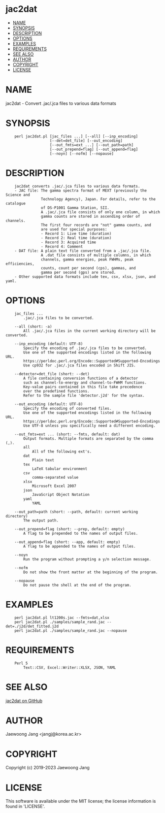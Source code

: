 # jac2dat

<?xml version="1.0" ?>
<!DOCTYPE html PUBLIC "-//W3C//DTD XHTML 1.0 Strict//EN" "http://www.w3.org/TR/xhtml1/DTD/xhtml1-strict.dtd">
<html xmlns="http://www.w3.org/1999/xhtml">
<head>
<meta http-equiv="content-type" content="text/html; charset=utf-8" />
<link rev="made" href="mailto:" />
</head>

<body>



<ul id="index">
  <li><a href="#NAME">NAME</a></li>
  <li><a href="#SYNOPSIS">SYNOPSIS</a></li>
  <li><a href="#DESCRIPTION">DESCRIPTION</a></li>
  <li><a href="#OPTIONS">OPTIONS</a></li>
  <li><a href="#EXAMPLES">EXAMPLES</a></li>
  <li><a href="#REQUIREMENTS">REQUIREMENTS</a></li>
  <li><a href="#SEE-ALSO">SEE ALSO</a></li>
  <li><a href="#AUTHOR">AUTHOR</a></li>
  <li><a href="#COPYRIGHT">COPYRIGHT</a></li>
  <li><a href="#LICENSE">LICENSE</a></li>
</ul>

<h1 id="NAME">NAME</h1>

<p>jac2dat - Convert .jac/.jca files to various data formats</p>

<h1 id="SYNOPSIS">SYNOPSIS</h1>

<pre><code>    perl jac2dat.pl [jac_files ...] [--all] [--inp_encoding]
                    [--det=det_file] [--out_encoding]
                    [--out_fmts=ext ...] [--out_path=path]
                    [--out_prepend=flag] [--out_append=flag]
                    [--noyn] [--nofm] [--nopause]</code></pre>

<h1 id="DESCRIPTION">DESCRIPTION</h1>

<pre><code>    jac2dat converts .jac/.jca files to various data formats.
    - JAC file: The gamma spectra format of MEXT (previously the Science and
                Technology Agency), Japan. For details, refer to the catalogue
                of DS-P1001 Gamma Station, SII.
                A .jac/.jca file consists of only one column, in which
                gamma counts are stored in ascending order of channels.
                The first four records are &quot;not&quot; gamma counts, and
                are used for special purposes:
                - Record 1: Live time (duration)
                - Record 2: Real time (duration)
                - Record 3: Acquired time
                - Record 4: Comment
    - DAT file: A plain text file converted from a .jac/.jca file.
                A .dat file consists of multiple columns, in which
                channels, gamma energies, peak FWHMs, peak efficiencies,
                counts, count per second (cps), gammas, and
                gamma per second (gps) are stored.
    - Other supported data formats include tex, csv, xlsx, json, and yaml.</code></pre>

<h1 id="OPTIONS">OPTIONS</h1>

<pre><code>    jac_files ...
        .jac/.jca files to be converted.

    --all (short: -a)
        All .jac/.jca files in the current working directory will be converted.

    --inp_encoding (default: UTF-8)
        Specify the encoding of .jac/.jca files to be converted.
        Use one of the supported encodings listed in the following URL.
        https://perldoc.perl.org/Encode::Supported#Supported-Encodings
        Use cp932 for .jac/.jca files encoded in Shift JIS.

    --detector=det_file (short: --det)
        A file containing conversion functions of a detector
        such as channel-to-energy and channel-to-FWHM functions.
        Key-value pairs contained in this file take precedence
        over the predefined functions.
        Refer to the sample file &#39;detector.j2d&#39; for the syntax.

    --out_encoding (default: UTF-8)
        Specify the encoding of converted files.
        Use one of the supported encodings listed in the following URL.
        https://perldoc.perl.org/Encode::Supported#Supported-Encodings
        Use UTF-8 unless you specifically need a different encoding.

    --out_fmts=ext ... (short: --fmts, default: dat)
        Output formats. Multiple formats are separated by the comma (,).
        all
            All of the following ext&#39;s.
        dat
            Plain text
        tex
            LaTeX tabular environment
        csv
            comma-separated value
        xlsx
            Microsoft Excel 2007
        json
            JavaScript Object Notation
        yaml
            YAML

    --out_path=path (short: --path, default: current working directory)
        The output path.

    --out_prepend=flag (short: --prep, default: empty)
        A flag to be prepended to the names of output files.

    --out_append=flag (short: --app, default: empty)
        A flag to be appended to the names of output files.

    --noyn
        Run the program without prompting a y/n selection message.

    --nofm
        Do not show the front matter at the beginning of the program.

    --nopause
        Do not pause the shell at the end of the program.</code></pre>

<h1 id="EXAMPLES">EXAMPLES</h1>

<pre><code>    perl jac2dat.pl lt1200s.jac --fmts=dat,xlsx
    perl jac2dat.pl ./samples/sample_rand.jac --det=./j2d/det_fitted.j2d
    perl jac2dat.pl ./samples/sample_rand.jac --nopause</code></pre>

<h1 id="REQUIREMENTS">REQUIREMENTS</h1>

<pre><code>    Perl 5
        Text::CSV, Excel::Writer::XLSX, JSON, YAML</code></pre>

<h1 id="SEE-ALSO">SEE ALSO</h1>

<p><a href="https://github.com/jangcom/jac2dat">jac2dat on GitHub</a></p>

<h1 id="AUTHOR">AUTHOR</h1>

<p>Jaewoong Jang &lt;jangj@korea.ac.kr&gt;</p>

<h1 id="COPYRIGHT">COPYRIGHT</h1>

<p>Copyright (c) 2019-2023 Jaewoong Jang</p>

<h1 id="LICENSE">LICENSE</h1>

<p>This software is available under the MIT license; the license information is found in &#39;LICENSE&#39;.</p>


</body>

</html>